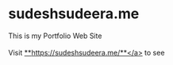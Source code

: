# sudeshsudeera.me
This is my Portfolio Web Site <br><br>
Visit <a href="https://sudeshsudeera.me/">**https://sudeshsudeera.me/**</a> to see

